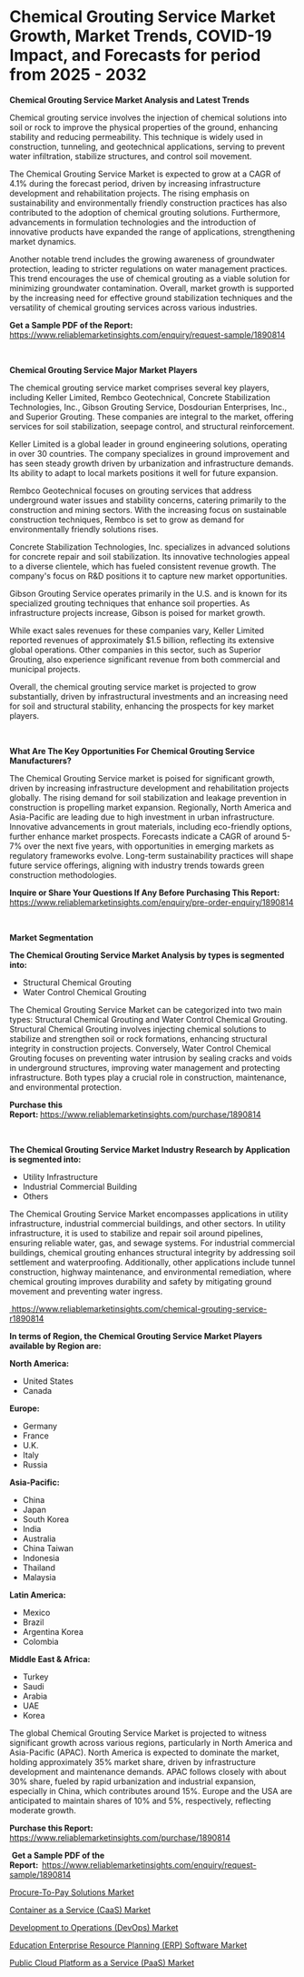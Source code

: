<p><h1>Chemical Grouting Service Market Growth, Market Trends, COVID-19 Impact, and Forecasts for period from 2025 - 2032</h1></p><p><strong>Chemical Grouting Service Market Analysis and Latest Trends</strong></p>
<p><p>Chemical grouting service involves the injection of chemical solutions into soil or rock to improve the physical properties of the ground, enhancing stability and reducing permeability. This technique is widely used in construction, tunneling, and geotechnical applications, serving to prevent water infiltration, stabilize structures, and control soil movement. </p><p>The Chemical Grouting Service Market is expected to grow at a CAGR of 4.1% during the forecast period, driven by increasing infrastructure development and rehabilitation projects. The rising emphasis on sustainability and environmentally friendly construction practices has also contributed to the adoption of chemical grouting solutions. Furthermore, advancements in formulation technologies and the introduction of innovative products have expanded the range of applications, strengthening market dynamics.</p><p>Another notable trend includes the growing awareness of groundwater protection, leading to stricter regulations on water management practices. This trend encourages the use of chemical grouting as a viable solution for minimizing groundwater contamination. Overall, market growth is supported by the increasing need for effective ground stabilization techniques and the versatility of chemical grouting services across various industries.</p></p>
<p><strong>Get a Sample PDF of the Report:&nbsp;</strong> <a href="https://www.reliablemarketinsights.com/enquiry/request-sample/1890814?utm_campaign=3024&utm_medium=2&utm_source=Github&utm_content=ia&utm_term=11032025&utm_id=chemical-grouting-service">https://www.reliablemarketinsights.com/enquiry/request-sample/1890814</a></p>
<p>&nbsp;</p>
<p><strong>Chemical Grouting Service Major Market Players</strong></p>
<p><p>The chemical grouting service market comprises several key players, including Keller Limited, Rembco Geotechnical, Concrete Stabilization Technologies, Inc., Gibson Grouting Service, Dosdourian Enterprises, Inc., and Superior Grouting. These companies are integral to the market, offering services for soil stabilization, seepage control, and structural reinforcement.</p><p>Keller Limited is a global leader in ground engineering solutions, operating in over 30 countries. The company specializes in ground improvement and has seen steady growth driven by urbanization and infrastructure demands. Its ability to adapt to local markets positions it well for future expansion.</p><p>Rembco Geotechnical focuses on grouting services that address underground water issues and stability concerns, catering primarily to the construction and mining sectors. With the increasing focus on sustainable construction techniques, Rembco is set to grow as demand for environmentally friendly solutions rises.</p><p>Concrete Stabilization Technologies, Inc. specializes in advanced solutions for concrete repair and soil stabilization. Its innovative technologies appeal to a diverse clientele, which has fueled consistent revenue growth. The company's focus on R&D positions it to capture new market opportunities.</p><p>Gibson Grouting Service operates primarily in the U.S. and is known for its specialized grouting techniques that enhance soil properties. As infrastructure projects increase, Gibson is poised for market growth.</p><p>While exact sales revenues for these companies vary, Keller Limited reported revenues of approximately $1.5 billion, reflecting its extensive global operations. Other companies in this sector, such as Superior Grouting, also experience significant revenue from both commercial and municipal projects.</p><p>Overall, the chemical grouting service market is projected to grow substantially, driven by infrastructural investments and an increasing need for soil and structural stability, enhancing the prospects for key market players.</p></p>
<p>&nbsp;</p>
<p><strong>What Are The Key Opportunities For Chemical Grouting Service Manufacturers?</strong></p>
<p><p>The Chemical Grouting Service market is poised for significant growth, driven by increasing infrastructure development and rehabilitation projects globally. The rising demand for soil stabilization and leakage prevention in construction is propelling market expansion. Regionally, North America and Asia-Pacific are leading due to high investment in urban infrastructure. Innovative advancements in grout materials, including eco-friendly options, further enhance market prospects. Forecasts indicate a CAGR of around 5-7% over the next five years, with opportunities in emerging markets as regulatory frameworks evolve. Long-term sustainability practices will shape future service offerings, aligning with industry trends towards green construction methodologies.</p></p>
<p><strong>Inquire or Share Your Questions If Any Before Purchasing This Report:</strong> <a href="https://www.reliablemarketinsights.com/enquiry/pre-order-enquiry/1890814?utm_campaign=3024&utm_medium=2&utm_source=Github&utm_content=ia&utm_term=11032025&utm_id=chemical-grouting-service">https://www.reliablemarketinsights.com/enquiry/pre-order-enquiry/1890814</a></p>
<p>&nbsp;</p>
<p><strong>Market Segmentation</strong></p>
<p><strong>The Chemical Grouting Service Market Analysis by types is segmented into:</strong></p>
<p><ul><li>Structural Chemical Grouting</li><li>Water Control Chemical Grouting</li></ul></p>
<p><p>The Chemical Grouting Service Market can be categorized into two main types: Structural Chemical Grouting and Water Control Chemical Grouting. Structural Chemical Grouting involves injecting chemical solutions to stabilize and strengthen soil or rock formations, enhancing structural integrity in construction projects. Conversely, Water Control Chemical Grouting focuses on preventing water intrusion by sealing cracks and voids in underground structures, improving water management and protecting infrastructure. Both types play a crucial role in construction, maintenance, and environmental protection.</p></p>
<p><strong>Purchase this Report:&nbsp;</strong><a href="https://www.reliablemarketinsights.com/purchase/1890814?utm_campaign=3024&utm_medium=2&utm_source=Github&utm_content=ia&utm_term=11032025&utm_id=chemical-grouting-service">https://www.reliablemarketinsights.com/purchase/1890814</a></p>
<p>&nbsp;</p>
<p><strong>The Chemical Grouting Service Market Industry Research by Application is segmented into:</strong></p>
<p><ul><li>Utility Infrastructure</li><li>Industrial Commercial Building</li><li>Others</li></ul></p>
<p><p>The Chemical Grouting Service Market encompasses applications in utility infrastructure, industrial commercial buildings, and other sectors. In utility infrastructure, it is used to stabilize and repair soil around pipelines, ensuring reliable water, gas, and sewage systems. For industrial commercial buildings, chemical grouting enhances structural integrity by addressing soil settlement and waterproofing. Additionally, other applications include tunnel construction, highway maintenance, and environmental remediation, where chemical grouting improves durability and safety by mitigating ground movement and preventing water ingress.</p></p>
<p><a href="https://www.reliablemarketinsights.com/chemical-grouting-service-r1890814?utm_campaign=3024&utm_medium=2&utm_source=Github&utm_content=ia&utm_term=11032025&utm_id=chemical-grouting-service">&nbsp;https://www.reliablemarketinsights.com/chemical-grouting-service-r1890814</a></p>
<p><strong>In terms of Region, the Chemical Grouting Service Market Players available by Region are:</strong></p>
<p>
    <p> <strong> North America: </strong>
        <ul>
            <li>United States</li>
            <li>Canada</li>
        </ul>
        </p> 
    <p> <strong> Europe: </strong>
        <ul>
            <li>Germany</li>
            <li>France</li>
            <li>U.K.</li>
            <li>Italy</li>
            <li>Russia</li>
        </ul>
        </p> 
    <p> <strong> Asia-Pacific: </strong>
        <ul>
            <li>China</li>
            <li>Japan</li>
            <li>South Korea</li>
            <li>India</li>
            <li>Australia</li>
            <li>China Taiwan</li>
            <li>Indonesia</li>
            <li>Thailand</li>
            <li>Malaysia</li>
        </ul>
        </p> 
    <p> <strong> Latin America: </strong>
        <ul>
            <li>Mexico</li>
            <li>Brazil</li>
            <li>Argentina Korea</li>
            <li>Colombia</li>
        </ul>
        </p> 
    <p> <strong> Middle East & Africa: </strong>
        <ul>
            <li>Turkey</li>
            <li>Saudi</li>
            <li>Arabia</li>
            <li>UAE</li>
            <li>Korea</li>
        </ul>
    </p>
    </p>
<p><p>The global Chemical Grouting Service Market is projected to witness significant growth across various regions, particularly in North America and Asia-Pacific (APAC). North America is expected to dominate the market, holding approximately 35% market share, driven by infrastructure development and maintenance demands. APAC follows closely with about 30% share, fueled by rapid urbanization and industrial expansion, especially in China, which contributes around 15%. Europe and the USA are anticipated to maintain shares of 10% and 5%, respectively, reflecting moderate growth.</p></p>
<p><strong>Purchase this Report: </strong><a href="https://www.reliablemarketinsights.com/purchase/1890814?utm_campaign=3024&utm_medium=2&utm_source=Github&utm_content=ia&utm_term=11032025&utm_id=chemical-grouting-service">https://www.reliablemarketinsights.com/purchase/1890814</a></p>
<p>&nbsp;<strong>Get a Sample PDF of the Report:&nbsp;&nbsp;</strong><a href="https://www.reliablemarketinsights.com/enquiry/request-sample/1890814?utm_campaign=3024&utm_medium=2&utm_source=Github&utm_content=ia&utm_term=11032025&utm_id=chemical-grouting-service">https://www.reliablemarketinsights.com/enquiry/request-sample/1890814</a></p>
<p><strong></strong></p>
<p><p><a href="https://github.com/duscarajlha/Market-Research-Report-List-1/blob/main/procure-to-pay-solutions-market.md?utm_campaign=3024&utm_medium=2&utm_source=Github&utm_content=ia&utm_term=11032025&utm_id=chemical-grouting-service">Procure-To-Pay Solutions Market</a></p><p><a href="https://github.com/zurubting/Market-Research-Report-List-1/blob/main/container-as-a-service-caas-market.md?utm_campaign=3024&utm_medium=2&utm_source=Github&utm_content=ia&utm_term=11032025&utm_id=chemical-grouting-service">Container as a Service (CaaS) Market</a></p><p><a href="https://github.com/boyertrull4r/Market-Research-Report-List-1/blob/main/development-to-operations-devops-market.md?utm_campaign=3024&utm_medium=2&utm_source=Github&utm_content=ia&utm_term=11032025&utm_id=chemical-grouting-service">Development to Operations (DevOps) Market</a></p><p><a href="https://github.com/lillybosakoi/Market-Research-Report-List-1/blob/main/education-enterprise-resource-planning-erp-software-market.md?utm_campaign=3024&utm_medium=2&utm_source=Github&utm_content=ia&utm_term=11032025&utm_id=chemical-grouting-service">Education Enterprise Resource Planning (ERP) Software Market</a></p><p><a href="https://github.com/joshuagarcia509/Market-Research-Report-List-1/blob/main/public-cloud-platform-as-a-service-paas-market.md?utm_campaign=3024&utm_medium=2&utm_source=Github&utm_content=ia&utm_term=11032025&utm_id=chemical-grouting-service">Public Cloud Platform as a Service (PaaS) Market</a></p></p>